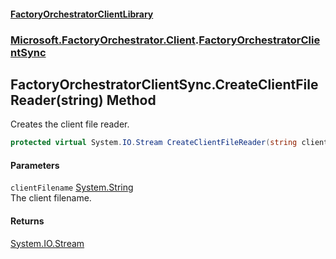 #### [FactoryOrchestratorClientLibrary](./FactoryOrchestratorClientLibrary.md 'FactoryOrchestratorClientLibrary')
### [Microsoft.FactoryOrchestrator.Client](./Microsoft-FactoryOrchestrator-Client.md 'Microsoft.FactoryOrchestrator.Client').[FactoryOrchestratorClientSync](./Microsoft-FactoryOrchestrator-Client-FactoryOrchestratorClientSync.md 'Microsoft.FactoryOrchestrator.Client.FactoryOrchestratorClientSync')
## FactoryOrchestratorClientSync.CreateClientFileReader(string) Method
Creates the client file reader.  
```csharp
protected virtual System.IO.Stream CreateClientFileReader(string clientFilename);
```
#### Parameters
<a name='Microsoft-FactoryOrchestrator-Client-FactoryOrchestratorClientSync-CreateClientFileReader(string)-clientFilename'></a>
`clientFilename` [System.String](https://docs.microsoft.com/en-us/dotnet/api/System.String 'System.String')  
The client filename.  
  
#### Returns
[System.IO.Stream](https://docs.microsoft.com/en-us/dotnet/api/System.IO.Stream 'System.IO.Stream')  
  
